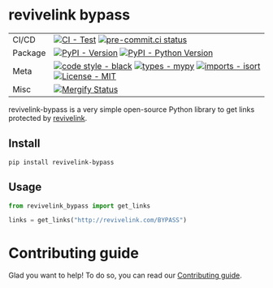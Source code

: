 # revivelink bypass

|         |                                                                                                                                                                                                       |
|---------|-------------------------------------------------------------------------------------------------------------------------------------------------------------------------------------------------------|
| CI/CD   | [![CI - Test][tox-badge]][tox-workflow] [![pre-commit.ci status][pre-commit-badge]][pre-commit-result]                                                                                                |
| Package | [![PyPI - Version][pypi-badge]][pypi-website] [![PyPI - Python Version][pypi-version]][pypi-website]                                                                                                  |
| Meta    | [![code style - black][black-badge]][black-website] [![types - mypy][mypy-badge]][mypy-website] [![imports - isort][isort-badge]][isort-website] [![License - MIT][license-badge]][license-website]   |
| Misc    | [![Mergify Status][mergify-badge]][mergify-website]                                                                                                                                                   |

revivelink-bypass is a very simple open-source Python library to get links protected by [revivelink](https://revivelink.com/).

## Install

``` shell
pip install revivelink-bypass
```

## Usage

```python
from revivelink_bypass import get_links

links = get_links("http://revivelink.com/BYPASS")
```

# Contributing guide

Glad you want to help! To do so, you can read our [Contributing guide](CONTRIBUTING.md).

[black-website]: https://github.com/psf/black
[black-badge]: https://img.shields.io/badge/code%20style-black-000000.svg
[tox-badge]: https://github.com/FlorentClarret/revivelink-bypass/actions/workflows/tox.yml/badge.svg
[tox-workflow]: https://github.com/FlorentClarret/revivelink-bypass/actions/workflows/tox.yml
[pre-commit-badge]: https://results.pre-commit.ci/badge/github/FlorentClarret/revivelink-bypass/main.svg
[pre-commit-result]: https://results.pre-commit.ci/latest/github/FlorentClarret/revivelink-bypass/main
[pypi-badge]: https://img.shields.io/pypi/v/revivelink-bypass.svg?logo=pypi&label=PyPI&logoColor=gold
[pypi-website]: https://pypi.org/project/revivelink-bypass/
[pypi-version]: https://img.shields.io/pypi/pyversions/revivelink-bypass.svg?logo=python&label=Python&logoColor=gold
[mypy-badge]: https://img.shields.io/badge/types-mypy-blue.svg
[mypy-website]: https://github.com/python/mypy
[isort-badge]: https://img.shields.io/badge/imports-isort-ef8336.svg
[isort-website]: https://github.com/pycqa/isort
[license-badge]: https://img.shields.io/badge/license-MIT-9400d3.svg
[license-website]: https://spdx.org/licenses/
[mergify-badge]: https://img.shields.io/endpoint.svg?url=https://api.mergify.com/v1/badges/FlorentClarret/revivelink-bypass&style=flat
[mergify-website]: https://mergify.com
